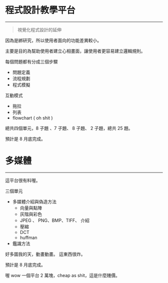 # 程式設計教學平台
---
> 視覺化程式設計的延伸

因為是綁研究，所以使用者面向的功能差異較小。

主要是目的為幫助使用者建立心相畫面，讓使用者更容易建立邏輯規則。

每個問題都有分成三個步驟
- 問題定義
- 流程規劃
- 程式模擬

互動模式
- 拖拉
- 列表
- flowchart ( oh shit )

總共四個單元，8 子題 、7 子題、 8 子題、 2 子題，總共 25 題。

預計是 8 月底完成。



# 多媒體
---
這平台很有料喔。

三個單元
- 多媒體介紹與偽造方法
	- 向量與點陣
	- 灰階與彩色
	- JPEG 、 PNG、BMP、TIFF、 介紹
	- 壓縮
	- DCT
	- huffman
- 鑑識方法

好多圖我的天，動畫動畫。
這東西很炸。

預計是 8 月底完成。


喔 wow 一個平台 2 萬塊，cheap as shit，這是什麼賤價。
